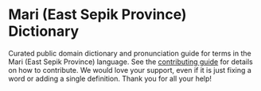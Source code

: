 
# Mari (East Sepik Province) Dictionary

Curated public domain dictionary and pronunciation guide for terms in the Mari (East Sepik Province) language. See the [contributing guide](https://github.com/drumworkteam/term/blob/make/.github/contributing.md) for details on how to contribute. We would love your support, even if it is just fixing a word or adding a single definition. Thank you for all your help!